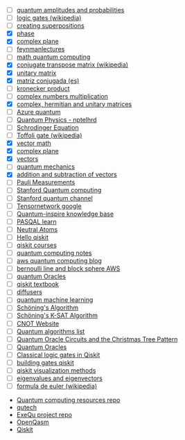 * [ ] [quantum amplitudes and probabilities](https://towardsdatascience.com/quantum-amplitudes-and-probabilities-b49a6969b0b9)
* [ ] [logic gates (wikipedia)](https://en.wikipedia.org/wiki/Quantum_logic_gate)
* [ ] [creating superpositions](https://quantum-computing.ibm.com/composer/docs/iqx/guide/creating-superpositions)
* [X] [phase](
https://en.wikipedia.org/wiki/File:Phase_shifter_using_IQ_modulator.gif)
* [X] [complex plane](https://en.wikipedia.org/wiki/Complex_plane)
* [ ] [feynmanlectures](https://www.feynmanlectures.caltech.edu/)
* [ ] [math quantum computing](https://towardsdatascience.com/explaining-the-math-of-a-quantum-circuit-for-the-non-mathematician-79abf345c508)
* [X] [conjugate transpose matrix (wikipedia)](https://en.wikipedia.org/wiki/Conjugate_transpose)
* [X] [unitary matrix](https://mathworld.wolfram.com/UnitaryMatrix.html)
* [X] [matriz conjugada (es)](https://youtu.be/w4SYkLpytSs)
* [ ] [kronecker product](https://mathworld.wolfram.com/KroneckerProduct.html)
* [ ] [complex numbers multiplication](https://www.khanacademy.org/math/algebra2/x2ec2f6f830c9fb89:complex/x2ec2f6f830c9fb89:complex-mul/a/multiplying-complex-numbers)
* [X] [complex, hermitian and unitary matrices](https://youtu.be/DUuTx2nbizM)
* [ ] [Azure quantum](https://learn.microsoft.com/pt-br/azure/quantum/)
* [ ] [Quantum Physics - nptelhrd](https://www.youtube.com/playlist?list=PL0F530F3BAF8C6FCC)
* [ ] [Schrodinger Equation](https://youtu.be/QeUMFo8sODk)
* [ ] [Toffoli gate (wikipedia)](https://en.wikipedia.org/wiki/Toffoli_gate)
* [X] [vector math](https://mathinsight.org/vector_introduction)
* [X] [complex plane](https://www.mathsisfun.com/algebra/complex-plane.html)
* [X] [vectors](https://www.khanacademy.org/math/precalculus/x9e81a4f98389efdf:vectors)
* [ ] [quantum mechanics](https://www.khanacademy.org/science/physics/quantum-physics)
* [X] [addition and subtraction of vectors](https://youtu.be/VFRW0f0XUU8)
* [ ] [Pauli Measurements](https://learn.microsoft.com/en-us/azure/quantum/concepts-pauli-measurements)
* [ ] [Stanford Quantum computing](https://qc.stanford.edu/hsqccourse)
* [ ] [Stanford quantum channel](https://www.youtube.com/@stanfordquantum8922)
* [ ] [Tensornetwork google](https://github.com/google/TensorNetwork)
* [ ] [Quantum-inspire knowledge base](https://www.quantum-inspire.com/kbase/introduction-to-quantum-computing/)
* [ ] [PASQAL learn](https://www.pasqal.com/learn/media)
* [ ] [Neutral Atoms](https://arxiv.org/pdf/2006.12326.pdf)
* [ ] [Hello qiskit](https://qiskit.org/textbook/ch-ex/hello-qiskit.html)
* [ ] [qiskit courses](https://learn.qiskit.org/)
* [ ] [quantum computing notes](https://akyrillidis.github.io/notes/)
* [ ] [aws quantum computing blog](https://aws.amazon.com/blogs/quantum-computing/)
* [ ] [bernoulli line and block sphere AWS](https://aws.amazon.com/blogs/quantum-computing/bernoulli-line-and-the-bloch-sphere/)
* [ ] [quantum Oracles](https://learn.microsoft.com/en-us/azure/quantum/concepts-oracles)
* [ ] [qiskit textbook](https://qiskit.org/textbook/preface.html)
* [ ] [diffusers](https://towardsdatascience.com/a-practical-guide-to-quantum-amplitude-amplification-dbcbe467044a)
* [ ] [quantum machine learning](https://github.com/quantum-machine-learning)
* [ ] [Schöning's Algorithm](https://www.cs.yale.edu/homes/spielman/366/schoening.pdf)
* [ ] [Schöning's K-SAT Algorithm](https://arxiv.org/pdf/1008.4067.pdf)
* [ ] [CNOT Website](https://cnot.io/quantum_computing/)
* [ ] [Quantum algorithms list](https://quantumalgorithmzoo.org/)
* [ ] [Quantum Oracle Circuits and the Christmas Tree Pattern](https://msoeken.github.io/blog_qac.html)
* [ ] [Quantum Oracles](https://benjaminwhiteside.com/2022/08/07/quantum-oracles/)
* [ ] [Classical logic gates in Qiskit](https://gist.github.com/primaryobjects/49674b30f1882401b32fc46d1991ef89)
* [ ] [building gates qiskit](https://qiskit.org/textbook/ch-gates/more-circuit-identities.html)
* [ ] [qiskit visualization methods](https://qiskit.org/documentation/apidoc/visualization.html)
* [ ] [eigenvalues and eigenvectors](https://www.khanacademy.org/math/linear-algebra/alternate-bases/eigen-everything/v/linear-algebra-introduction-to-eigenvalues-and-eigenvectors)
* [ ] [formula de euler (wikipedia)](https://en.wikipedia.org/wiki/Euler%27s_formula)
* [Quantum computing resources repo](https://github.com/desireevl/awesome-quantum-computing)
* [qutech](https://qutech.nl)
* [ExeQu project repo](https://github.com/Htraez/ExeQu)
* [OpenQasm](https://openqasm.com/index.html)
* [Qiskit](https://qiskit.org)
